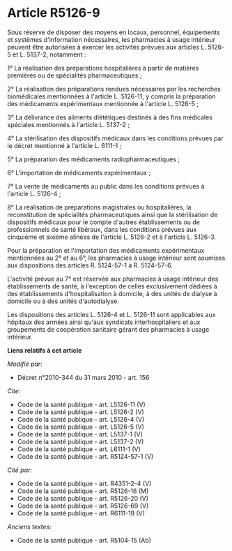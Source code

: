 # Article R5126-9

Sous réserve de disposer des moyens en locaux, personnel, équipements et systèmes d'information nécessaires, les pharmacies à
usage intérieur peuvent être autorisées à exercer les activités prévues aux articles L. 5126-5 et L. 5137-2, notamment : 

1° La réalisation des préparations hospitalières à partir de matières premières ou de spécialités pharmaceutiques ; 

2° La réalisation des préparations rendues nécessaires par les recherches biomédicales mentionnées à l'article L. 5126-11, y
compris la préparation des médicaments expérimentaux mentionnée à l'article L. 5126-5 ; 

3° La délivrance des aliments diététiques destinés à des fins médicales spéciales mentionnés à l'article L. 5137-2 ; 

4° La stérilisation des dispositifs médicaux dans les conditions prévues par le décret mentionné à l'article L. 6111-1 ; 

5° La préparation des médicaments radiopharmaceutiques ; 

6° L'importation de médicaments expérimentaux ; 

7° La vente de médicaments au public dans les conditions prévues à l'article L. 5126-4 ; 

8° La réalisation de préparations magistrales ou hospitalières, la reconstitution de spécialités pharmaceutiques ainsi que la
stérilisation de dispositifs médicaux pour le compte d'autres établissements ou de professionnels de santé libéraux, dans les
conditions prévues aux cinquième et sixième alinéas de l'article L. 5126-2 et à l'article L. 5126-3. 

Pour la préparation et l'importation des médicaments expérimentaux mentionnées au 2° et au 6°, les pharmacies à usage
intérieur sont soumises aux dispositions des articles R. 5124-57-1 à R. 5124-57-6.

L'activité prévue au 7° est réservée aux pharmacies à usage intérieur des établissements de santé, à l'exception de celles
exclusivement dédiées à des établissements d'hospitalisation à domicile, à des unités de dialyse à domicile ou à des unités
d'autodialyse. 

Les dispositions des articles L. 5126-4 et L. 5126-11 sont applicables aux hôpitaux des armées ainsi qu'aux syndicats
interhospitaliers et aux groupements de coopération sanitaire gérant des pharmacies à usage intérieur.

**Liens relatifs à cet article**

_Modifié par_:

  - Décret n°2010-344 du 31 mars 2010 - art. 156

_Cite_:

  - Code de la santé publique - art. L5126-11 (V)
  - Code de la santé publique - art. L5126-2 (V)
  - Code de la santé publique - art. L5126-4 (V)
  - Code de la santé publique - art. L5126-5 (V)
  - Code de la santé publique - art. L5137-1 (V)
  - Code de la santé publique - art. L5137-2 (V)
  - Code de la santé publique - art. L6111-1 (V)
  - Code de la santé publique - art. R5124-57-1 (V)

_Cité par_:

  - Code de la santé publique - art. R4351-2-4 (V)
  - Code de la santé publique - art. R5126-16 (M)
  - Code de la santé publique - art. R5126-20 (V)
  - Code de la santé publique - art. R5126-69 (V)
  - Code de la santé publique - art. R6111-19 (V)

_Anciens textes_:

  - Code de la santé publique - art. R5104-15 (Ab)
